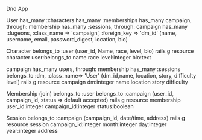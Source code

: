 Dnd App

User 
    has_many :characters
    has_many :memberships
    has_many campaign, through: membership
    has_many :sessions, through: campaign
    has_many :dugeons, :class_name => 'campaign', :foreign_key => 'dm_id'
    (name, username, email, password_digest, location, bio)


Character
    belongs_to :user
    (user_id, Name, race, level, bio)
rails g resource character user:belongs_to name race level:integer bio:text

campaign
    has_many users, through: membership
    has_many :sessions
    belongs_to :dm, :class_name=> 'User'
    (dm_id,name, location, story, difficulty level)
rails g resource campaign dm:integer name location story difficulty

Membership (join)
    belongs_to :user
    belongs_to :campaign
    (user_id, campaign_id, status => default accepted)
rails g resource membership user_id:integer campaign_id:integer status:boolean

Session
    belongs_to :campaign
    (campaign_id, date/time, address)
rails g resource session campaign_id:integer month:integer day:integer year:integer address
